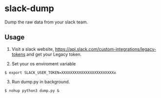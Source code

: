 # slack-dump
Dump the raw data from your slack team.

## Usage
1. Visit a slack website,
https://api.slack.com/custom-integrations/legacy-tokens
and get your Legacy token.

2. Set your os enviroment variable

```
$ export SLACK_USER_TOKEN=XXXXXXXXXXXXXXXXXXXXXXXXx
```

3. Run dump.py in background.

```
$ nohup python3 dump.py &
```
